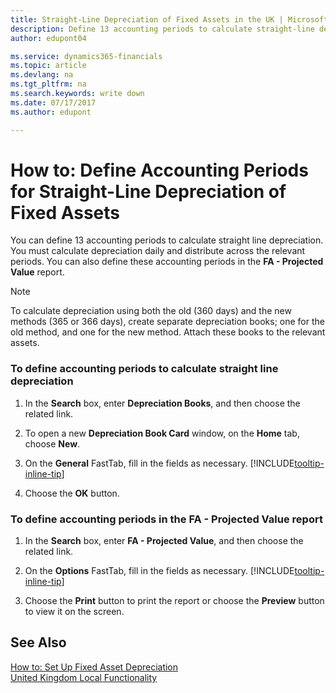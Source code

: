 ```yaml
---
title: Straight-Line Depreciation of Fixed Assets in the UK | Microsoft Docs
description: Define 13 accounting periods to calculate straight-line depreciation in the UK version. You must calculate depreciation daily and distribute across the relevant periods.
author: edupont04

ms.service: dynamics365-financials
ms.topic: article
ms.devlang: na
ms.tgt_pltfrm: na
ms.search.keywords: write down
ms.date: 07/17/2017
ms.author: edupont

---
```

# How to: Define Accounting Periods for Straight-Line Depreciation of Fixed Assets
You can define 13 accounting periods to calculate straight line depreciation. You must calculate depreciation daily and distribute across the relevant periods. You can also define these accounting periods in the **FA - Projected Value** report.  

> [!NOTE]  
>  To calculate depreciation using both the old (360 days) and the new methods (365 or 366 days), create separate depreciation books; one for the old method, and one for the new method. Attach these books to the relevant assets.  

### To define accounting periods to calculate straight line depreciation  

1.  In the **Search** box, enter **Depreciation Books**, and then choose the related link.  

2.  To open a new **Depreciation Book Card** window, on the **Home** tab, choose **New**.  

3.  On the **General** FastTab, fill in the fields as necessary. [!INCLUDE[tooltip-inline-tip](includes/tooltip-inline-tip_md.md)]

5.  Choose the **OK** button.  

### To define accounting periods in the FA - Projected Value report  

1.  In the **Search** box, enter **FA - Projected Value**, and then choose the related link.  

2.  On the **Options** FastTab, fill in the fields as necessary. [!INCLUDE[tooltip-inline-tip](includes/tooltip-inline-tip_md.md)]

3.  Choose the **Print** button to print the report or choose the **Preview** button to view it on the screen.  

## See Also  
[How to: Set Up Fixed Asset Depreciation](../fa-how-setup-depreciation.md)  
[United Kingdom Local Functionality](united-kingdom-local-functionality.md)
